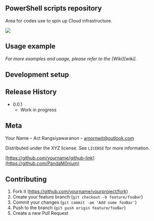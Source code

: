 ## PowerShell scripts repository

Area for codes use to spin up Cloud infrastructure.

![](header.png)

## Usage example

_For more examples and usage, please refer to the [Wiki][wiki]._

## Development setup


## Release History
* 0.0.1
    * Work in progress

## Meta

Your Name – Act Rangsiyawaranon – amornwit@outlook.com

Distributed under the XYZ license. See ``LICENSE`` for more information.

[https://github.com/yourname/github-link](https://github.com/PandaM0nium)

## Contributing

1. Fork it (<https://github.com/yourname/yourproject/fork>)
2. Create your feature branch (`git checkout -b feature/fooBar`)
3. Commit your changes (`git commit -am 'Add some fooBar'`)
4. Push to the branch (`git push origin feature/fooBar`)
5. Create a new Pull Request

